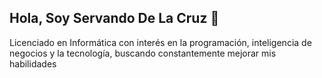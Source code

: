 ## Hola, Soy Servando De La Cruz 👋
Licenciado en Informática con interés en la programación, inteligencia de negocios y la tecnología, buscando constantemente mejorar mis habilidades
<!--
**ServandoDeLaCruz/ServandoDeLaCruz** is a ✨ _special_ ✨ repository because its `README.md` (this file) appears on your GitHub profile.

Here are some ideas to get you started:

- 🔭 I’m currently working on ...
- 🌱 I’m currently learning ...
- 👯 I’m looking to collaborate on ...
- 🤔 I’m looking for help with ...
- 💬 Ask me about ...
- 📫 How to reach me: ...
- 😄 Pronouns: ...
- ⚡ Fun fact: ...
-->
